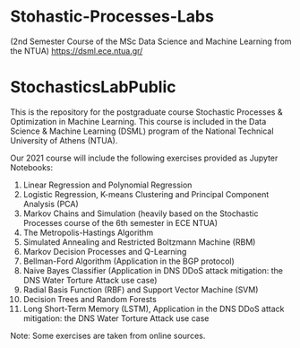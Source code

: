 # Stohastic-Processes-Labs

(2nd Semester Course of the MSc Data Science and Machine Learning from the NTUA)
https://dsml.ece.ntua.gr/

# StochasticsLabPublic
This is the repository for the postgraduate course Stochastic Processes &amp; Optimization in Machine Learning. This course is included in the Data Science &amp; Machine Learning (DSML) program of the National Technical University of Athens (NTUA).  
  
Our 2021 course will include the following exercises provided as Jupyter Notebooks:  
1) Linear Regression and Polynomial Regression  
2) Logistic Regression, K-means Clustering and Principal Component Analysis (PCA)  
3) Markov Chains and Simulation (heavily based on the Stochastic Processes course of the 6th semester in ECE NTUA)  
4) The Metropolis-Hastings Algorithm  
5) Simulated Annealing and Restricted Boltzmann Machine (RBM)  
6) Markov Decision Processes and Q-Learning  
7) Bellman-Ford Algorithm (Application in the BGP protocol)  
8) Naive Bayes Classifier (Application in DNS DDoS attack mitigation: the DNS Water Torture Attack use case)  
9) Radial Basis Function (RBF) and Support Vector Machine (SVM)  
10) Decision Trees and Random Forests  
11) Long Short-Term Memory (LSTM), Application in the DNS DDoS attack mitigation: the DNS Water Torture Attack use case   
  
Note: Some exercises are taken from online sources.
